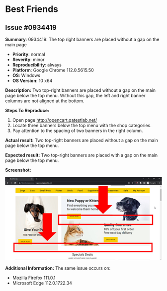 # Best Friends
## Issue #0934419

**Summary**: 0934419: The top right banners are placed without a gap on the main page

- **Priority**: normal
- **Severity**: minor
- **Reproducibility**: always
- **Platform**: Google Chrome 112.0.5615.50
- **OS**: Windows
- **OS Version**: 10 x64

**Description:** Two top-right banners are placed without a gap on the main page below the top menu. Without this gap, the left and right banner columns are not aligned at the bottom.

**Steps To Reproduce:**
1. Open page http://opencart.qatestlab.net/
2. Locate three banners below the top menu with the shop categories.
3. Pay attention to the spacing of two banners in the right column.

**Actual result:** Two top-right banners are placed without a gap on the main page below the top menu.

**Expected result:** Two top-right banners are placed with a gap on the main page below the top menu.

**Screenshot:**

![0934419](/Best_Friends/files/0934419.jpg)

**Additional Information:** The same issue occurs on:
- Mozilla Firefox 111.0.1
- Microsoft Edge 112.0.1722.34
